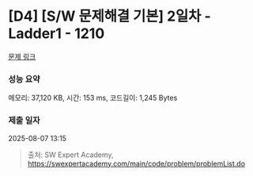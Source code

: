# [D4] [S/W 문제해결 기본] 2일차 - Ladder1 - 1210 

[문제 링크](https://swexpertacademy.com/main/code/problem/problemDetail.do?contestProbId=AV14ABYKADACFAYh) 

### 성능 요약

메모리: 37,120 KB, 시간: 153 ms, 코드길이: 1,245 Bytes

### 제출 일자

2025-08-07 13:15



> 출처: SW Expert Academy, https://swexpertacademy.com/main/code/problem/problemList.do